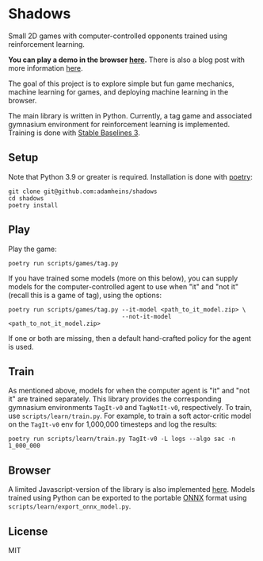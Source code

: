 # Shadows

Small 2D games with computer-controlled opponents trained using reinforcement
learning.

**You can play a demo in the browser
[here](https://adamheins.com/projects/shadows/web/).** There is also a blog
post with more information [here](https://adamheins.com/blog/shadows-i).

The goal of this project is to explore simple but fun game mechanics, machine
learning for games, and deploying machine learning in the browser.

The main library is written in Python. Currently, a tag game and associated
gymnasium environment for reinforcement learning is implemented. Training is
done with [Stable Baselines 3](https://stable-baselines3.readthedocs.io/).

## Setup

Note that Python 3.9 or greater is required. Installation is done with
[poetry](https://python-poetry.org/):
```
git clone git@github.com:adamheins/shadows
cd shadows
poetry install
```

## Play

Play the game:
```
poetry run scripts/games/tag.py
```

If you have trained some models (more on this below), you can supply models for
the computer-controlled agent to use when "it" and "not it" (recall this is a
game of tag), using the options:
```
poetry run scripts/games/tag.py --it-model <path_to_it_model.zip> \
                                --not-it-model <path_to_not_it_model.zip>
```
If one or both are missing, then a default hand-crafted policy for the agent is
used.

## Train

As mentioned above, models for when the computer agent is "it" and "not it" are
trained separately. This library provides the corresponding gymnasium
environments `TagIt-v0` and `TagNotIt-v0`, respectively. To train, use
`scripts/learn/train.py`. For example, to train a soft actor-critic model on
the `TagIt-v0` env for 1,000,000 timesteps and log the results:
```
poetry run scripts/learn/train.py TagIt-v0 -L logs --algo sac -n 1_000_000
```

## Browser

A limited Javascript-version of the library is also implemented [here](./web).
Models trained using Python can be exported to the portable
[ONNX](https://onnx.ai/) format using `scripts/learn/export_onnx_model.py`.

## License

MIT
